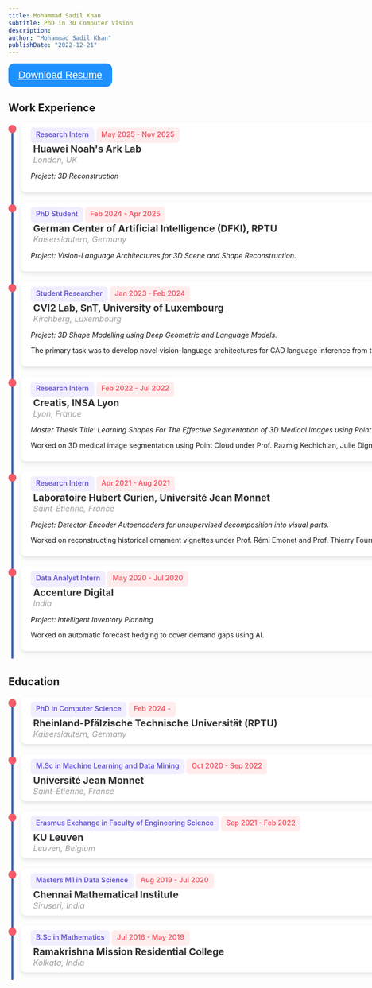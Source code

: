 ```yaml
---
title: Mohammad Sadil Khan
subtitle: PhD in 3D Computer Vision
description: 
author: "Mohammad Sadil Khan"
publishDate: "2022-12-21"
---
```



<style>
    ul {
      list-style: none;
      margin: 0;
      padding: 0;
      position: relative;
    }

    ul:before {
      content: "";
      display: inline-block;
      width: 4px;
      background-color: #4062BB;
      position: absolute;
      left: 6px;
      top: 5px;
      height: calc(100% - 10px);
    }

    li {
      position: relative;
      padding-left: 25px;
      margin-bottom: auto;
      padding-bottom:20px;
    }

    li:before {
      content: "";
      display: inline-block;
      width: 16px;
      height: 16px;
      background-color: #F45B69;
      position: absolute;
      left: 0;
      top: 5px;
      border-radius: 10px;
    }

    .card {
      width: 200%;
      background-color: #fff;
      padding: 5px;
      padding-top: 10px;
      padding-bottom: 10px;
      padding-left: 20px;
      padding-right:20px;
      border-radius: 10px;
      box-shadow: 0 4px 8px rgba(0, 0, 0, 0.1);
    }
    
    @media only screen and (max-width: 768px) {
      .card {
        width: 100%;
      }
    }
    
    .tag {
      display: inline-block;
      background-color: #f1eeff;
      color: #6558d3;
      font-weight: 600;
      font-size: 0.875rem;
      padding: 0.5em 0.75em;
      padding-bottom: 10px;
      line-height: 1;
      border-radius: 6px;
    }

    .tag_date {
      display: inline-block;
      background-color: #FFEDEE;
      color: #F45B69;
      font-weight: 600;
      font-size: 0.875rem;
      padding: 0.5em 0.75em;
      padding-bottom: 10px;
      line-height: 1;
      border-radius: 6px;
    }

    .button {
      font: inherit;
      line-height: 1;
      background-color: #fff;
      border: 2px solid #6558d3;
      color: #6558d3;
      padding: 0.5em 1em;
      border-radius: 6px;
      font-weight: 500;
      display: inline-flex;
      align-items: center;
      justify-content: space-between;
      gap: 0.5rem;
      text-decoration: none;
    }

    .button:hover,
    .button:focus {
      background-color: #6558d3;
      color: white;
    }

    .card h4 {
      font-size: 1.2rem;
      color: #333;
      margin: 0;
      padding-left: 5px;
    }

    .loc {
      font-size: 1rem;
      margin: 0;
      padding-left: 5px;
      font-style: italic;
    }
    
    .info {
      color: #a0a0a0;
    }

    .dark-mode .card {
      background-color: #1f1f1f;
    }

    /* Additional styling for the download section */
     /* Style buttons */
.btn {
  background-color: DodgerBlue;
  border: none;
  color: white;
  padding: 12px 20px;
  cursor: pointer;
  font-size: 20px;
  border-radius: 12px;
}

/* Darker background on mouse-over */
.btn:hover {
  background-color: RoyalBlue;
} 

</style>

<body>
  <!-- Download Resume Section -->
<button class="btn"><i class="fa fa-download"></i> <a href="resume.pdf" style="color:white">Download Resume</a></button>

<h2> Work Experience </h2>
  <ul>
  <li>
      <div class="card">
        <span class="tag">Research Intern</span>
        <span class="tag_date">May 2025 - Nov 2025</span>
        <div class="info">
          <h4> Huawei Noah's Ark Lab</h4>
          <span class="loc">London, UK</span>
        </div>
        <p style="font-style:italic"> Project: 3D Reconstruction</p>
      </div>
    </li>
    <li>
      <div class="card">
        <span class="tag">PhD Student</span>
        <span class="tag_date">Feb 2024 - Apr 2025</span>
        <div class="info">
          <h4>German Center of Artificial Intelligence (DFKI), RPTU</h4>
          <span class="loc">Kaiserslautern, Germany</span>
        </div>
        <p style="font-style:italic">Project: Vision-Language Architectures for 3D Scene and Shape Reconstruction.</p>
      </div>
    </li>
    <li>
      <div class="card">
        <span class="tag">Student Researcher</span>
        <span class="tag_date">Jan 2023 - Feb 2024</span>
        <div class="info">
          <h4>CVI2 Lab, SnT, University of Luxembourg</h4>
          <span class="loc">Kirchberg, Luxembourg</span>
        </div>
        <p style="font-style:italic">Project: 3D Shape Modelling using Deep Geometric and Language Models.</p>
        <p>The primary task was to develop novel vision-language architectures for CAD language inference from the point cloud.</p>
      </div>
    </li>
    <li>
      <div class="card">
        <span class="tag">Research Intern</span>
        <span class="tag_date">Feb 2022 - Jul 2022</span>
        <div class="info">
          <h4>Creatis, INSA Lyon</h4>
          <span class="loc">Lyon, France</span>
        </div>
        <p style="font-style:italic">Master Thesis Title: Learning Shapes For The Effective Segmentation of 3D Medical Images using Point Cloud.</p>
        <p>Worked on 3D medical image segmentation using Point Cloud under Prof. Razmig Kechichian, Julie Digne, and Sebastien Valette.</p>
      </div>
    </li>
    <li>
      <div class="card">
        <span class="tag">Research Intern</span>
        <span class="tag_date">Apr 2021 - Aug 2021</span>
        <div class="info">
          <h4>Laboratoire Hubert Curien, Université Jean Monnet</h4>
          <span class="loc">Saint-Étienne, France</span>
        </div>
        <p style="font-style:italic">Project: Detector-Encoder Autoencoders for unsupervised decomposition into visual parts.</p>
        <p>Worked on reconstructing historical ornament vignettes under Prof. Rémi Emonet and Prof. Thierry Fournel.</p>
      </div>
    </li>
    <li>
      <div class="card">
        <span class="tag">Data Analyst Intern</span>
        <span class="tag_date">May 2020 - Jul 2020</span>
        <div class="info">
          <h4>Accenture Digital</h4>
          <span class="loc">India</span>
        </div>
        <p style="font-style:italic">Project: Intelligent Inventory Planning</p>
        <p>Worked on automatic forecast hedging to cover demand gaps using AI.</p>
      </div>
    </li>
  </ul>

  <!-- Education -->
  <h2> Education </h2>
  <ul>
    <li>
      <div class="card">
        <span class="tag">PhD in Computer Science</span>
        <span class="tag_date">Feb 2024 - </span>
        <div class="info">
          <h4>Rheinland-Pfälzische Technische Universität (RPTU)</h4>
          <span class="loc">Kaiserslautern, Germany</span>
        </div>
      </div>
    </li>
    <li>
      <div class="card">
        <span class="tag">M.Sc in Machine Learning and Data Mining</span>
        <span class="tag_date">Oct 2020 - Sep 2022</span>
        <div class="info">
          <h4>Université Jean Monnet</h4>
          <span class="loc">Saint-Étienne, France</span>
        </div>
      </div>
    </li>
    <li>
      <div class="card">
        <span class="tag">Erasmus Exchange in Faculty of Engineering Science</span>
        <span class="tag_date">Sep 2021 - Feb 2022</span>
        <div class="info">
          <h4>KU Leuven</h4>
          <span class="loc">Leuven, Belgium</span>
        </div>
      </div>
    </li>
    <li>
      <div class="card">
        <span class="tag">Masters M1 in Data Science</span>
        <span class="tag_date">Aug 2019 - Jul 2020</span>
        <div class="info">
          <h4>Chennai Mathematical Institute</h4>
          <span class="loc">Siruseri, India</span>
        </div>
      </div>
    </li>
    <li>
      <div class="card">
        <span class="tag">B.Sc in Mathematics</span>
        <span class="tag_date">Jul 2016 - May 2019</span>
        <div class="info">
          <h4>Ramakrishna Mission Residential College</h4>
          <span class="loc">Kolkata, India</span>
        </div>
      </div>
    </li>
  </ul>

 
</body>
